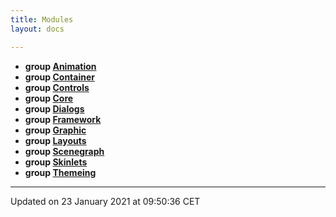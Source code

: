 ```yaml
---
title: Modules
layout: docs

---
```






* **group [Animation](/docs/modules/group___animation/)** 
* **group [Container](/docs/modules/group___container/)** 
* **group [Controls](/docs/modules/group___controls/)** 
* **group [Core](/docs/modules/group___core/)** 
* **group [Dialogs](/docs/modules/group___dialogs/)** 
* **group [Framework](/docs/modules/group___framework/)** 
* **group [Graphic](/docs/modules/group___graphic/)** 
* **group [Layouts](/docs/modules/group___layouts/)** 
* **group [Scenegraph](/docs/modules/group___scenegraph/)** 
* **group [Skinlets](/docs/modules/group___skinlets/)** 
* **group [Themeing](/docs/modules/group___themeing/)** 



-------------------------------

Updated on 23 January 2021 at 09:50:36 CET
